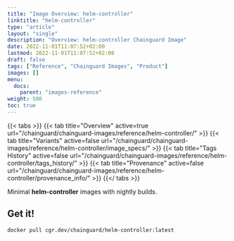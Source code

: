 ```yaml
---
title: "Image Overview: helm-controller"
linktitle: "helm-controller"
type: "article"
layout: "single"
description: "Overview: helm-controller Chainguard Image"
date: 2022-11-01T11:07:52+02:00
lastmod: 2022-11-01T11:07:52+02:00
draft: false
tags: ["Reference", "Chainguard Images", "Product"]
images: []
menu:
  docs:
    parent: "images-reference"
weight: 500
toc: true
---
```


{{< tabs >}}
{{< tab title="Overview" active=true url="/chainguard/chainguard-images/reference/helm-controller/" >}}
{{< tab title="Variants" active=false url="/chainguard/chainguard-images/reference/helm-controller/image_specs/" >}}
{{< tab title="Tags History" active=false url="/chainguard/chainguard-images/reference/helm-controller/tags_history/" >}}
{{< tab title="Provenance" active=false url="/chainguard/chainguard-images/reference/helm-controller/provenance_info/" >}}
{{</ tabs >}}

Minimal **helm-controller** images with nightly builds.

## Get it!

```
docker pull cgr.dev/chainguard/helm-controller:latest
```


